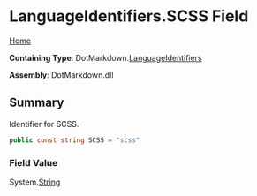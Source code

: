 <a name="_top"></a>

# LanguageIdentifiers\.SCSS Field

[Home](../../../README.md#_top)

**Containing Type**: DotMarkdown\.[LanguageIdentifiers](../README.md#_top)

**Assembly**: DotMarkdown\.dll

## Summary

Identifier for SCSS\.

```csharp
public const string SCSS = "scss"
```

### Field Value

System\.[String](https://docs.microsoft.com/en-us/dotnet/api/system.string)

